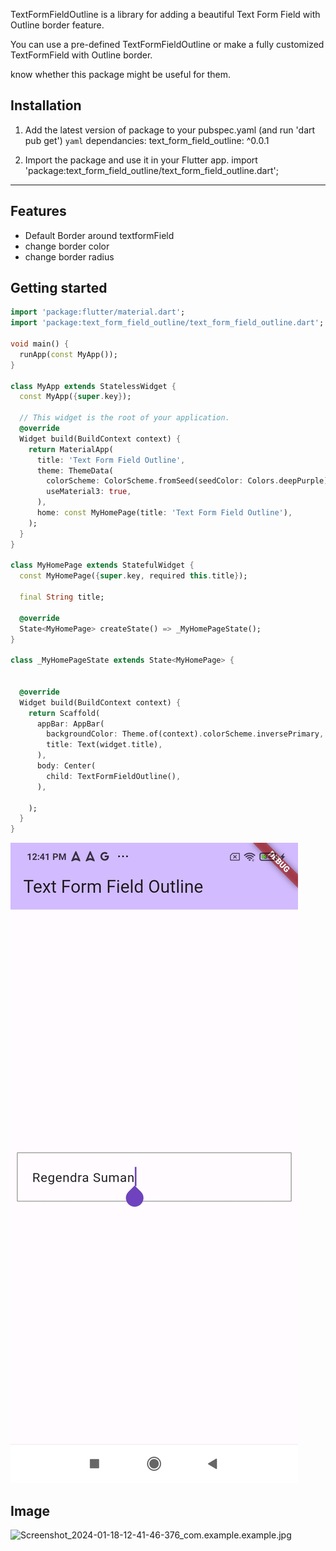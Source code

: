 <!--
This README describes the package. If you publish this package to pub.dev,
this README's contents appear on the landing page for your package.

For information about how to write a good package README, see the guide for
[writing package pages](https://dart.dev/guides/libraries/writing-package-pages).

For general information about developing packages, see the Dart guide for
[creating packages](https://dart.dev/guides/libraries/create-library-packages)
and the Flutter guide for
[developing packages and plugins](https://flutter.dev/developing-packages).
-->

TextFormFieldOutline is a library for adding a beautiful Text Form Field with Outline border feature.

You can use a pre-defined TextFormFieldOutline or make a fully customized TextFormField with Outline border.

know whether this package might be useful for them.

## Installation
1. Add the latest version of  package to your pubspec.yaml (and run 'dart pub get')
   ``yaml``
   dependancies:
        text_form_field_outline: ^0.0.1

2. Import the package and use it in your  Flutter app.
   import 'package:text_form_field_outline/text_form_field_outline.dart';
<hr>

## Features

* Default Border around textformField
* change border color
* change border radius

## Getting started



```dart
import 'package:flutter/material.dart';
import 'package:text_form_field_outline/text_form_field_outline.dart';

void main() {
  runApp(const MyApp());
}

class MyApp extends StatelessWidget {
  const MyApp({super.key});

  // This widget is the root of your application.
  @override
  Widget build(BuildContext context) {
    return MaterialApp(
      title: 'Text Form Field Outline',
      theme: ThemeData(
        colorScheme: ColorScheme.fromSeed(seedColor: Colors.deepPurple),
        useMaterial3: true,
      ),
      home: const MyHomePage(title: 'Text Form Field Outline'),
    );
  }
}

class MyHomePage extends StatefulWidget {
  const MyHomePage({super.key, required this.title});

  final String title;

  @override
  State<MyHomePage> createState() => _MyHomePageState();
}

class _MyHomePageState extends State<MyHomePage> {


  @override
  Widget build(BuildContext context) {
    return Scaffold(
      appBar: AppBar(
        backgroundColor: Theme.of(context).colorScheme.inversePrimary,
        title: Text(widget.title),
      ),
      body: Center(
        child: TextFormFieldOutline(),
      ),

    );
  }
}


```
<tr>
<img src="https://github.com/regendraSuman2017/text_form_field_outline/blob/main/screenshot/Screenshot_.jpg"/>
</tr>

## Image
![Screenshot_2024-01-18-12-41-46-376_com.example.example.jpg](..%2F..%2FDownloads%2FScreenshot_2024-01-18-12-41-46-376_com.example.example.jpg)
